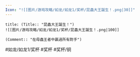 ```yaml
---
Icon: "![[图片/游戏攻略/如龙/如龙1/奖杯/昆蟲大王誕生！.png|30]]"
---
```

```ad-common-bronze-trophy
title: (Title:: "昆蟲大王誕生！")
![[图片/游戏攻略/如龙/如龙1/奖杯/昆蟲大王誕生！.png|100]]

(Comment:: "在母蟲王者中贏過所有對手")
```

#如龙/如龙1/奖杯 #奖杯 #奖杯/铜
